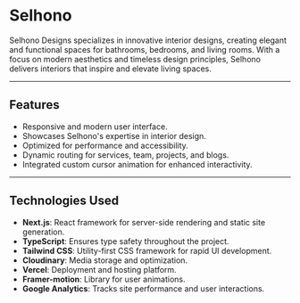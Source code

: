 # Selhono

Selhono Designs specializes in innovative interior designs, creating elegant and functional spaces for bathrooms, bedrooms, and living rooms. With a focus on modern aesthetics and timeless design principles, Selhono delivers interiors that inspire and elevate living spaces.

---

## Features

- Responsive and modern user interface.
- Showcases Selhono's expertise in interior design.
- Optimized for performance and accessibility.
- Dynamic routing for services, team, projects, and blogs.
- Integrated custom cursor animation for enhanced interactivity.

---

## Technologies Used

- **Next.js**: React framework for server-side rendering and static site generation.
- **TypeScript**: Ensures type safety throughout the project.
- **Tailwind CSS**: Utility-first CSS framework for rapid UI development.
- **Cloudinary**: Media storage and optimization.
- **Vercel**: Deployment and hosting platform.
- **Framer-motion**: Library for user animations.
- **Google Analytics**: Tracks site performance and user interactions.
